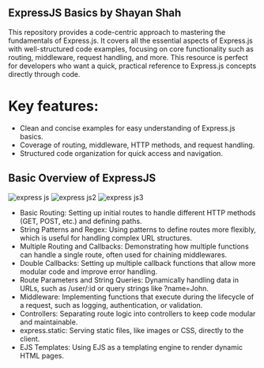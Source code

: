 ## ExpressJS Basics by Shayan Shah
This repository provides a code-centric approach to mastering the fundamentals of Express.js. It covers all the essential aspects of Express.js with well-structured code examples, focusing on core functionality such as routing, middleware, request handling, and more. This resource is perfect for developers who want a quick, practical reference to Express.js concepts directly through code.

# Key features:

* Clean and concise examples for easy understanding of Express.js basics.
* Coverage of routing, middleware, HTTP methods, and request handling.
* Structured code organization for quick access and navigation.
  
## Basic Overview of ExpressJS

![express js](https://github.com/user-attachments/assets/5b96ad70-9805-4049-aeef-4aa28584d10c)
![express js2](https://github.com/user-attachments/assets/725e91a8-1be2-47a8-84cc-ed5ab8acbf40)
![express js3](https://github.com/user-attachments/assets/c151db40-43b2-401b-bfae-69e5116af570)

* Basic Routing: Setting up initial routes to handle different HTTP methods (GET, POST, etc.) and defining paths.
* String Patterns and Regex: Using patterns to define routes more flexibly, which is useful for handling complex URL structures.
* Multiple Routing and Callbacks: Demonstrating how multiple functions can handle a single route, often used for chaining middlewares.
* Double Callbacks: Setting up multiple callback functions that allow more modular code and improve error handling.
* Route Parameters and String Queries: Dynamically handling data in URLs, such as /user/:id or query strings like ?name=John.
* Middleware: Implementing functions that execute during the lifecycle of a request, such as logging, authentication, or validation.
* Controllers: Separating route logic into controllers to keep code modular and maintainable.
* express.static: Serving static files, like images or CSS, directly to the client.
* EJS Templates: Using EJS as a templating engine to render dynamic HTML pages.
